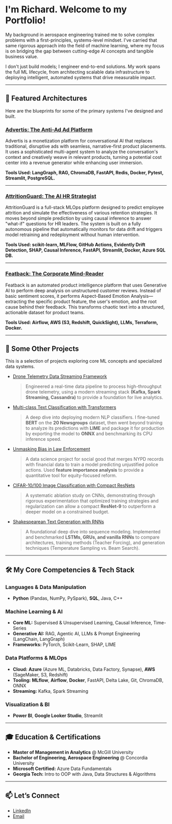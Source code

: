 
# I'm Richard. Welcome to my Portfolio!

My background in aerospace engineering trained me to solve complex problems with a first-principles, systems-level mindset. I've carried that same rigorous approach into the field of machine learning, where my focus is on bridging the gap between cutting-edge AI concepts and tangible business value.

I don't just build models; I engineer end-to-end solutions. My work spans the full ML lifecycle, from architecting scalable data infrastructure to deploying intelligent, automated systems that drive measurable impact.

-----

## 🌟 Featured Architectures

Here are the blueprints for some of the primary systems I've designed and built.

### [Advertis: The Anti-Ad Ad Platform](https://github.com/richardelchaar/advertis-platform)

Advertis is a monetization platform for conversational AI that replaces traditional, disruptive ads with seamless, narrative-first product placements. It uses a sophisticated multi-agent system to analyze the conversation's context and creatively weave in relevant products, turning a potential cost center into a revenue generator while enhancing user immersion.

**Tools Used: LangGraph, RAG, ChromaDB, FastAPI, Redis, Docker, Pytest, Streamlit, PostgreSQL.**

-----

### [AttritionGuard: The AI HR Strategist](https://github.com/richardelchaar/Employee-Attrition-MLOps)

AttritionGuard is a full-stack MLOps platform designed to predict employee attrition and simulate the effectiveness of various retention strategies. It moves beyond simple prediction by using causal inference to answer "what-if" questions for HR leaders. The system is built on a fully autonomous pipeline that automatically monitors for data drift and triggers model retraining and redeployment without human intervention.

**Tools Used: scikit-learn, MLFlow, GitHub Actions, Evidently Drift Detection, SHAP, Causal Inference, FastAPI, Streamlit, Docker, Azure SQL DB.**

-----

### [Featback: The Corporate Mind-Reader](https://github.com/richardelchaar/featback)

Featback is an automated product intelligence platform that uses Generative AI to perform deep analysis on unstructured customer reviews. Instead of basic sentiment scores, it performs Aspect-Based Emotion Analysis—extracting the specific product feature, the user's emotion, and the root cause behind their feedback. This transforms chaotic text into a structured, actionable dataset for product teams.

**Tools Used: Airflow, AWS (S3, Redshift, QuickSight), LLMs, Terraform, Docker.**

-----

## 🔬 Some Other Projects

This is a selection of projects exploring core ML concepts and specialized data systems.

  * [Drone Telemetry Data Streaming Framework](https://github.com/richardelchaar/drone-telemetry-streaming)

    > Engineered a real-time data pipeline to process high-throughput drone telemetry, using a modern streaming stack **(Kafka, Spark Streaming, Cassandra)** to provide a foundation for live analytics.

  * [Multi-class Text Classification with Transformers](https://github.com/richardelchaar/Transformers-text-classification)

    > A deep dive into deploying modern NLP classifiers. I fine-tuned **BERT** on the **20 Newsgroups** dataset, then went beyond training to analyze its predictions with **LIME** and package it for production by exporting the model to **ONNX** and benchmarking its CPU inference speed.

  * [Unmasking Bias in Law Enforcement](https://github.com/richardelchaar/predicting-police-bias)

    > A data science project for social good that merges NYPD records with financial data to train a model predicting unjustified police actions. Used **feature importance analysis** to provide a quantitative tool for equity-focused reform.

  * [CIFAR-10/100 Image Classification with Compact ResNets](https://github.com/richardelchaar/ResNet9-image-classification)

    > A systematic ablation study on CNNs, demonstrating through rigorous experimentation that optimized training strategies and regularization can allow a compact **ResNet-9** to outperform a deeper model on a constrained budget.

  * [Shakespearean Text Generation with RNNs](https://github.com/richardelchaar/RNN-text-generation)

    > A foundational deep dive into sequence modeling. Implemented and benchmarked **LSTMs, GRUs, and vanilla RNNs** to compare architectures, training methods (Teacher Forcing), and generation techniques (Temperature Sampling vs. Beam Search).

-----

## 🛠️ My Core Competencies & Tech Stack

### Languages & Data Manipulation

  * **Python** (Pandas, NumPy, PySpark), **SQL**, Java, C++

### Machine Learning & AI

  * **Core ML:** Supervised & Unsupervised Learning, Causal Inference, Time-Series
  * **Generative AI:** RAG, Agentic AI, LLMs & Prompt Engineering (LangChain, LangGraph)
  * **Frameworks:** PyTorch, Scikit-Learn, SHAP, LIME

### Data Platforms & MLOps

  * **Cloud:** **Azure** (Azure ML, Databricks, Data Factory, Synapse), **AWS** (SageMaker, S3, Redshift)
  * **Tooling:** **MLflow**, **Airflow**, **Docker**, FastAPI, Delta Lake, Git, ChromaDB, ONNX
  * **Streaming:** Kafka, Spark Streaming

### Visualization & BI

  * **Power BI**, **Google Looker Studio**, Streamlit

-----

## 🎓 Education & Certifications

  * **Master of Management in Analytics** @ McGill University
  * **Bachelor of Engineering, Aerospace Engineering** @ Concordia University
  * **Microsoft Certified:** Azure Data Fundamentals
  * **Georgia Tech:** Intro to OOP with Java, Data Structures & Algorithms

-----

## 📫 Let’s Connect

  * [LinkedIn](https://www.google.com/search?q=https://www.linkedin.com/in/richard-el-chaar-557ba8180/)
  * [Email](mailto:richard.elchaar@mail.mcgill.ca)
